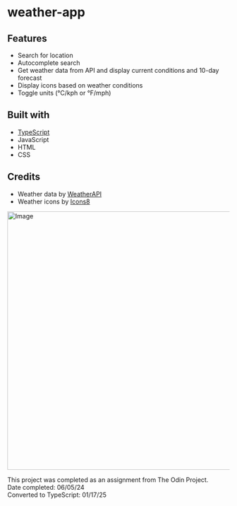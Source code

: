 # weather-app

## Features

- Search for location
- Autocomplete search
- Get weather data from API and display current conditions and 10-day forecast
- Display icons based on weather conditions
- Toggle units (&deg;C/kph or &deg;F/mph)

## Built with

- [TypeScript](https://www.typescriptlang.org/)
- JavaScript
- HTML
- CSS

## Credits

- Weather data by [WeatherAPI](https://www.weatherapi.com)
- Weather icons by [Icons8](https://icons8.com)

<img width="585" alt="Image" src="https://github.com/user-attachments/assets/7b79e844-b274-45cc-9c59-9c7ec5ae7dc0" />

This project was completed as an assignment from The Odin Project.  
Date completed: 06/05/24  
Converted to TypeScript: 01/17/25
